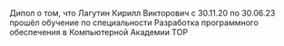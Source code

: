 Дипол о том, что Лагутин Кирилл Викторович с 30.11.20 по 30.06.23 прошёл обучение по специальности Разработка программного обеспечения в Компьютерной Академии ТОР
